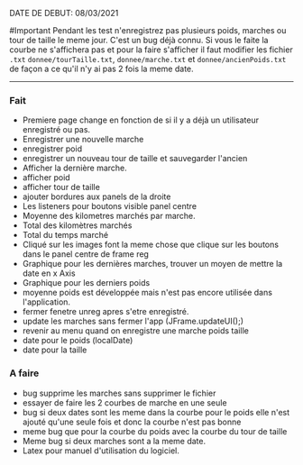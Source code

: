 DATE DE DEBUT: 08/03/2021

#Important
Pendant les test n'enregistrez pas plusieurs poids, marches ou tour de taille le meme jour. C'est un bug déjà connu. 
Si vous le faite la courbe ne s'affichera pas et pour la faire s'afficher il faut modifier les fichier `.txt` 
`donnee/tourTaille.txt`, `donnee/marche.txt` et `donnee/ancienPoids.txt` de façon a ce qu'il n'y ai pas 2 fois la meme date.
___

### Fait
- Premiere page change en fonction de si il y a déjà un utilisateur enregistré ou pas.
- Enregistrer une nouvelle marche
- enregistrer poid
- enregistrer un nouveau tour de taille et sauvegarder l'ancien
- Afficher la dernière marche.
- afficher poid
- afficher tour de taille
- ajouter bordures aux panels de la droite
- Les listeners pour boutons visible panel centre
- Moyenne des kilometres marchés par marche.
- Total des kilomètres marchés
- Total du temps marché
- Cliqué sur les images font la meme chose que clique sur les boutons dans le panel centre de frame reg
- Graphique pour les dernières marches, trouver un moyen de mettre la date en x Axis
- Graphique pour les derniers poids
- moyenne poids est développée mais n'est pas encore utilisée dans l'application.
- fermer fenetre unreg apres s'etre enregistré.
- update les marches sans fermer l'app (JFrame.updateUI();)
- revenir au menu quand on enregistre une marche poids taille
- date pour le poids (localDate)
- date pour la taille

### A faire
- bug supprime les marches sans supprimer le fichier
- essayer de faire les 2 courbes de marche en une seule
- bug si deux dates sont les meme dans la courbe pour le poids elle n'est ajouté qu'une seule fois et donc la courbe n'est pas bonne
- meme bug que pour la courbe du poids avec la courbe du tour de taille  
- Meme bug si deux marches sont a la meme date.
- Latex  pour manuel d'utilisation du logiciel.
